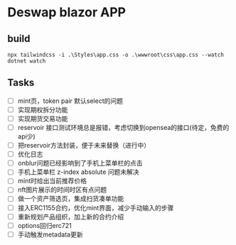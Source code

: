 # Deswap blazor APP


## build

```shell
npx tailwindcss -i .\Styles\app.css -o .\wwwroot\css\app.css --watch
dotnet watch
```

## Tasks

- [ ] mint页，token pair 默认select的问题
- [ ] 实现期权拆分功能
- [ ] 实现期货交易功能
- [ ] reservoir 接口测试环境总是报错，考虑切换到opensea的接口(待定，免费的api少)
- [ ] 把reservoir方法封装，便于未来替换（进行中）
- [ ] 优化日志
- [ ] onblur问题已经影响到了手机上菜单栏的点击
- [ ] 手机上菜单栏 z-index absolute 问题未解决
- [ ] mint时给出当前推荐价格
- [ ] nft图片展示的时间时区有点问题
- [ ] 做一个资产筛选页，集成扫货凑单功能
- [ ] 接入ERC1155合约，优化mint界面，减少手动输入的步骤
- [ ] 重新规划产品组织，加上新的合约介绍
- [ ] options回归erc721
- [ ] 手动触发metadata更新
